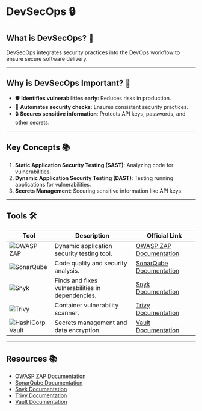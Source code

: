 # DevSecOps 🔒

## What is DevSecOps? 🤔
DevSecOps integrates security practices into the DevOps workflow to ensure secure software delivery.

---

## Why is DevSecOps Important? 🌟
- 🛡️ **Identifies vulnerabilities early**: Reduces risks in production.
- 🤖 **Automates security checks**: Ensures consistent security practices.
- 🔒 **Secures sensitive information**: Protects API keys, passwords, and other secrets.

---

## Key Concepts 📚
1. **Static Application Security Testing (SAST)**: Analyzing code for vulnerabilities.
2. **Dynamic Application Security Testing (DAST)**: Testing running applications for vulnerabilities.
3. **Secrets Management**: Securing sensitive information like API keys.

---

## Tools 🛠️

| Tool           | Description                                                                 | Official Link                              |
|----------------|-----------------------------------------------------------------------------|-------------------------------------------|
| ![OWASP ZAP](https://img.shields.io/badge/OWASP%20ZAP-blue?logo=owasp) | Dynamic application security testing tool.                  | [OWASP ZAP Documentation](https://www.zaproxy.org/) |
| ![SonarQube](https://img.shields.io/badge/SonarQube-blue?logo=sonarqube) | Code quality and security analysis.                         | [SonarQube Documentation](https://docs.sonarqube.org/) |
| ![Snyk](https://img.shields.io/badge/Snyk-blue?logo=snyk)             | Finds and fixes vulnerabilities in dependencies.            | [Snyk Documentation](https://snyk.io/docs/) |
| ![Trivy](https://img.shields.io/badge/Trivy-blue?logo=trivy)          | Container vulnerability scanner.                            | [Trivy Documentation](https://aquasecurity.github.io/trivy/) |
| ![HashiCorp Vault](https://img.shields.io/badge/HashiCorp%20Vault-blue?logo=vault) | Secrets management and data encryption.                     | [Vault Documentation](https://developer.hashicorp.com/vault/docs) |

---

## Resources 📚

- [OWASP ZAP Documentation](https://www.zaproxy.org/)
- [SonarQube Documentation](https://docs.sonarqube.org/)
- [Snyk Documentation](https://snyk.io/docs/)
- [Trivy Documentation](https://aquasecurity.github.io/trivy/)
- [Vault Documentation](https://developer.hashicorp.com/vault/docs)